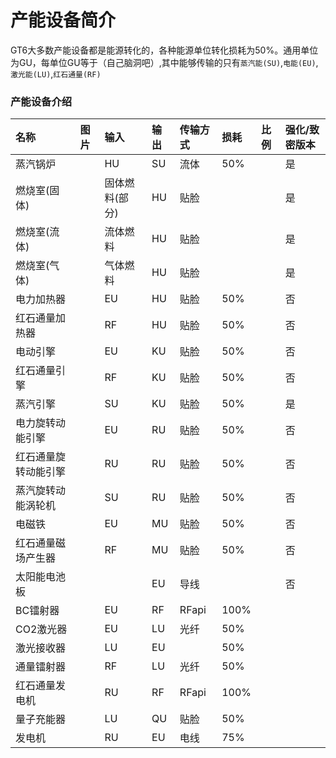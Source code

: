 # 产能设备简介

GT6大多数产能设备都是能源转化的，各种能源单位转化损耗为50%。通用单位为GU，每单位GU等于（自己脑洞吧）,其中能够传输的只有`蒸汽能(SU)`,`电能(EU)`,`激光能(LU)`,`红石通量(RF)`

### 产能设备介绍

| 名称 | 图片 | 输入 | 输出 | 传输方式 | 损耗 | 比例 | 强化/致密版本 |
| :--- | :--- | :--- | :--- | :--- | :--- | :--- | :--- |
| 蒸汽锅炉 |  | HU | SU | 流体 | 50% |  | 是 |
| 燃烧室\(固体\) |  | 固体燃料\(部分\) | HU | 贴脸 |  |  | 是 |
| 燃烧室\(流体\) |  | 流体燃料 | HU | 贴脸 |  |  | 是 |
| 燃烧室\(气体\) |  | 气体燃料 | HU | 贴脸 |  |  | 是 |
| 电力加热器 |  | EU | HU | 贴脸 | 50% |  | 否 |
| 红石通量加热器 |  | RF | HU | 贴脸 | 50% |  | 否 |
| 电动引擎 |  | EU | KU | 贴脸 | 50% |  | 否 |
| 红石通量引擎 |  | RF | KU | 贴脸 | 50% |  | 否 |
| 蒸汽引擎 |  | SU | KU | 贴脸 | 50% |  | 是 |
| 电力旋转动能引擎 |  | EU | RU | 贴脸 | 50% |  | 否 |
| 红石通量旋转动能引擎 |  | RU | RU | 贴脸 | 50% |  | 否 |
| 蒸汽旋转动能涡轮机 |  | SU | RU | 贴脸 | 50% |  | 否 |
| 电磁铁 |  | EU | MU | 贴脸 | 50% |  | 否 |
| 红石通量磁场产生器 |  | RF | MU | 贴脸 | 50% |  | 否 |
| 太阳能电池板 |  |  | EU | 导线 |  |  | 否 |
| BC镭射器 |  | EU | RF | RFapi | 100% |  |  |
| CO2激光器 |  | EU | LU | 光纤 | 50% |  |  |
| 激光接收器 |  | LU | EU |  | 50% |  |  |
| 通量镭射器 |  | RF | LU | 光纤 | 50% |  |  |
| 红石通量发电机 |  | RU | RF | RFapi | 100% |  |  |
| 量子充能器 |  | LU | QU | 贴脸 | 50% |  |  |
| 发电机 |  | RU | EU | 电线 | 75% |  |  |



